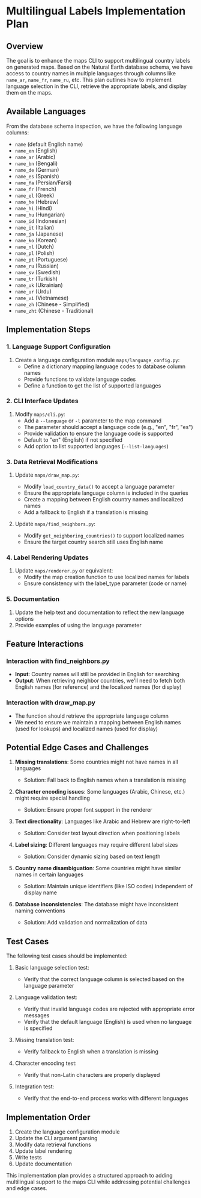 # Multilingual Labels Implementation Plan

## Overview

The goal is to enhance the maps CLI to support multilingual country labels on generated maps. Based on the Natural Earth database schema, we have access to country names in multiple languages through columns like `name_ar`, `name_fr`, `name_ru`, etc. This plan outlines how to implement language selection in the CLI, retrieve the appropriate labels, and display them on the maps.

## Available Languages

From the database schema inspection, we have the following language columns:

- `name` (default English name)
- `name_en` (English)
- `name_ar` (Arabic)
- `name_bn` (Bengali)
- `name_de` (German)
- `name_es` (Spanish)
- `name_fa` (Persian/Farsi)
- `name_fr` (French)
- `name_el` (Greek)
- `name_he` (Hebrew)
- `name_hi` (Hindi)
- `name_hu` (Hungarian)
- `name_id` (Indonesian)
- `name_it` (Italian)
- `name_ja` (Japanese)
- `name_ko` (Korean)
- `name_nl` (Dutch)
- `name_pl` (Polish)
- `name_pt` (Portuguese)
- `name_ru` (Russian)
- `name_sv` (Swedish)
- `name_tr` (Turkish)
- `name_uk` (Ukrainian)
- `name_ur` (Urdu)
- `name_vi` (Vietnamese)
- `name_zh` (Chinese - Simplified)
- `name_zht` (Chinese - Traditional)

## Implementation Steps

### 1. Language Support Configuration

1. Create a language configuration module `maps/language_config.py`:
   - Define a dictionary mapping language codes to database column names
   - Provide functions to validate language codes
   - Define a function to get the list of supported languages

### 2. CLI Interface Updates

1. Modify `maps/cli.py`:
   - Add a `--language` or `-l` parameter to the map command
   - The parameter should accept a language code (e.g., "en", "fr", "es")
   - Provide validation to ensure the language code is supported
   - Default to "en" (English) if not specified
   - Add option to list supported languages (`--list-languages`)

### 3. Data Retrieval Modifications

1. Update `maps/draw_map.py`:
   - Modify `load_country_data()` to accept a language parameter
   - Ensure the appropriate language column is included in the queries
   - Create a mapping between English country names and localized names
   - Add a fallback to English if a translation is missing

2. Update `maps/find_neighbors.py`:
   - Modify `get_neighboring_countries()` to support localized names
   - Ensure the target country search still uses English name

### 4. Label Rendering Updates

1. Update `maps/renderer.py` or equivalent:
   - Modify the map creation function to use localized names for labels
   - Ensure consistency with the label_type parameter (code or name)

### 5. Documentation

1. Update the help text and documentation to reflect the new language options
2. Provide examples of using the language parameter

## Feature Interactions

### Interaction with find_neighbors.py

- **Input**: Country names will still be provided in English for searching
- **Output**: When retrieving neighbor countries, we'll need to fetch both English names (for reference) and the localized names (for display)

### Interaction with draw_map.py

- The function should retrieve the appropriate language column
- We need to ensure we maintain a mapping between English names (used for lookups) and localized names (used for display)

## Potential Edge Cases and Challenges

1. **Missing translations**: Some countries might not have names in all languages
   - Solution: Fall back to English names when a translation is missing

2. **Character encoding issues**: Some languages (Arabic, Chinese, etc.) might require special handling
   - Solution: Ensure proper font support in the renderer

3. **Text directionality**: Languages like Arabic and Hebrew are right-to-left
   - Solution: Consider text layout direction when positioning labels

4. **Label sizing**: Different languages may require different label sizes
   - Solution: Consider dynamic sizing based on text length

5. **Country name disambiguation**: Some countries might have similar names in certain languages
   - Solution: Maintain unique identifiers (like ISO codes) independent of display name

6. **Database inconsistencies**: The database might have inconsistent naming conventions
   - Solution: Add validation and normalization of data

## Test Cases

The following test cases should be implemented:

1. Basic language selection test:
   - Verify that the correct language column is selected based on the language parameter

2. Language validation test:
   - Verify that invalid language codes are rejected with appropriate error messages
   - Verify that the default language (English) is used when no language is specified

3. Missing translation test:
   - Verify fallback to English when a translation is missing

4. Character encoding test:
   - Verify that non-Latin characters are properly displayed

5. Integration test:
   - Verify that the end-to-end process works with different languages

## Implementation Order

1. Create the language configuration module
2. Update the CLI argument parsing
3. Modify data retrieval functions
4. Update label rendering
5. Write tests
6. Update documentation

This implementation plan provides a structured approach to adding multilingual support to the maps CLI while addressing potential challenges and edge cases. 
